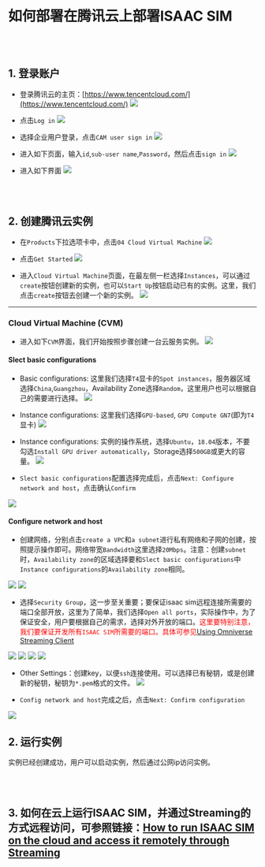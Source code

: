 # 如何部署在腾讯云上部署ISAAC SIM

<br><br>
## 1. 登录账户

* 登录腾讯云的主页：[https://www.tencentcloud.com/](https://www.tencentcloud.com/)
![](./images/open_tencent_cloud_main_page.JPG)

* 点击`Log in`
![](./images/click_on_login_in.JPG)

* 选择企业用户登录，点击`CAM user sign in`
![](./images/choose_cam_user_login_in.JPG)

* 进入如下页面，输入`id`,`sub-user name`,`Password`，然后点击`sign in`
![](./images/click_on_sign_in.JPG)

* 进入如下界面
![](./images/login_interface.JPG)



<br><br>
## 2. 创建腾讯云实例

* 在`Products`下拉选项卡中，点击`04 Cloud Virtual Machine`
![](./images/create_instance_choose_cloud_virtual_machine.jpg)

* 点击`Get Started`
![](./images/create_instance_get_started.JPG)

* 进入`Cloud Virtual Machine`页面，在最左侧一栏选择`Instances`，可以通过`create`按钮创建新的实例，也可以`Start Up`按钮启动已有的实例。这里，我们点击`create`按钮去创建一个新的实例。
![](./images/create_instance_click_create_button.JPG)

****
### Cloud Virtual Machine (CVM)

* 进入如下`CVM`界面，我们开始按照步骤创建一台云服务实例。
![](./images/create_instance_cvm_interface.JPG)

#### Slect basic configurations

* Basic configurations: 这里我们选择`T4`显卡的`Spot instances`，服务器区域选择`China`,`Guangzhou`，Availability Zone选择`Random`，这里用户也可以根据自己的需要进行选择。
![](./images/create_instance_select_basic_config_basic.jpg)

* Instance configurations: 这里我们选择`GPU-based`, `GPU Compute GN7`(即为`T4`显卡)
![](./images/create_instance_select_basic_config_instance_config1.jpg)

* Instance configurations: 实例的操作系统，选择`Ubuntu`，`18.04`版本，不要勾选`Install GPU driver automatically`，Storage选择`500GB`或更大的容量。
![](./images/create_instance_select_basic_config_instance_config2.JPG)

* `Slect basic configurations`配置选择完成后，点击`Next: Configure network and host`，点击确认`Confirm`

![](./images/create_instance_select_basic_config_confirm.jpg)

#### Configure network and host

* 创建网络，分别点击`create a VPC`和`a subnet`进行私有网络和子网的创建，按照提示操作即可。网络带宽`Bandwidth`这里选择`20Mbps`。注意：创建`subnet`时，`Availability zone`的区域选择要和`Slect basic configurations`中`Instance configurations`的`Availability zone`相同。

![](./images/create_instance_cvm_config_net_basic.JPG)
![](./images/create_instance_cvm_config_net_create_vpc.JPG)

* 选择`Security Group`，这一步至关重要；要保证isaac sim远程连接所需要的端口全部开放，这里为了简单，我们选择`Open all ports`，实际操作中，为了保证安全，用户要根据自己的需求，选择对外开放的端口。<font color='red'>这里要特别注意，我们要保证开发所有`ISAAC SIM`所需要的端口。具体可参见[Using Omniverse Streaming Client](https://docs.omniverse.nvidia.com/app_streaming-client/app_streaming-client/user-manual.html)</font>

![](./images/create_instance_cvm_config_net_security.JPG)
![](./images/create_instance_cvm_config_net_security_create.JPG)
![](./images/create_instance_cvm_config_net_security_config.JPG)
![](./images/create_instance_cvm_config_net_security_choose.JPG)

* Other Settings：创建key，以便`ssh`连接使用。可以选择已有秘钥，或是创建新的秘钥，秘钥为`*.pem`格式的文件。
![](./images/create_instance_cvm_config_net_create_key.JPG)

* `Config network and host`完成之后，点击`Next: Confirm configuration`

![](./images/create_instance_cvm_config_net_confirm.JPG)

## 2. 运行实例

实例已经创建成功，用户可以启动实例，然后通过公网ip访问实例。

<br><br>
## 3. 如何在云上运行ISAAC SIM，并通过Streaming的方式远程访问，可参照链接：[How to run ISAAC SIM on the cloud and access it remotely through Streaming](../isaac_sim_cloud_run_isaac_sim/isaac_sim_cloud_run_isaac_sim.md)